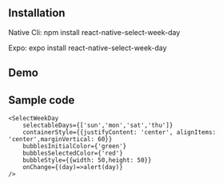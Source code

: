 ## Installation
Native Cli: npm install react-native-select-week-day

Expo: expo install react-native-select-week-day
## Demo


## Sample code
```
<SelectWeekDay
    selectableDays={['sun','mon','sat','thu']}
    containerStyle={{justifyContent: 'center', alignItems: 'center',marginVertical: 60}}
    bubblesInitialColor={'green'}
    bubblesSelectedColor={'red'}
    bubbleStyle={{width: 50,height: 50}}
    onChange={(day)=>alert(day)}
/>
```
